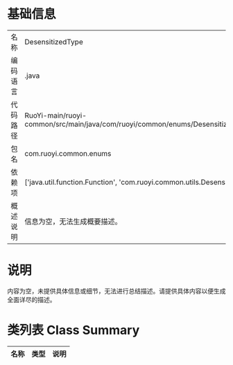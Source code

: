 # 基础信息

|      |      |
|------|------|
| 名称 | DesensitizedType |
| 编码语言 | .java |
| 代码路径 | RuoYi-main/ruoyi-common/src/main/java/com/ruoyi/common/enums/DesensitizedType.java |
| 包名 | com.ruoyi.common.enums |
| 依赖项 | ['java.util.function.Function', 'com.ruoyi.common.utils.DesensitizedUtil'] |
| 概述说明 | 信息为空，无法生成概要描述。 |

# 说明

内容为空，未提供具体信息或细节，无法进行总结描述。请提供具体内容以便生成全面详尽的描述。

# 类列表 Class Summary

| 名称   | 类型  | 说明 |
|-------|------|-------------|




